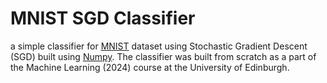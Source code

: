 # MNIST SGD Classifier
a simple classifier for [MNIST](https://en.wikipedia.org/wiki/MNIST_database) dataset using Stochastic Gradient Descent (SGD) built using [Numpy](https://numpy.org/). The classifier was built from scratch as a part of the Machine Learning (2024) course at the University of Edinburgh.
